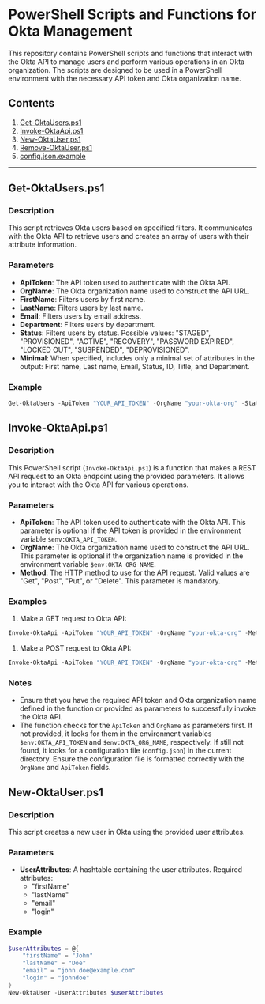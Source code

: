 # PowerShell Scripts and Functions for Okta Management

This repository contains PowerShell scripts and functions that interact with the Okta API to manage users and perform various operations in an Okta organization. The scripts are designed to be used in a PowerShell environment with the necessary API token and Okta organization name.

## Contents

1. [Get-OktaUsers.ps1](#get-oktausersps1)
2. [Invoke-OktaApi.ps1](#invoke-oktaapips1)
3. [New-OktaUser.ps1](#new-oktauserps1)
4. [Remove-OktaUser.ps1](#remove-oktauserps1)
5. [config.json.example](#configjsonexample)

---

## Get-OktaUsers.ps1

### Description

This script retrieves Okta users based on specified filters. It communicates with the Okta API to retrieve users and creates an array of users with their attribute information.

### Parameters

- **ApiToken**: The API token used to authenticate with the Okta API.
- **OrgName**: The Okta organization name used to construct the API URL.
- **FirstName**: Filters users by first name.
- **LastName**: Filters users by last name.
- **Email**: Filters users by email address.
- **Department**: Filters users by department.
- **Status**: Filters users by status. Possible values: "STAGED", "PROVISIONED", "ACTIVE", "RECOVERY", "PASSWORD EXPIRED", "LOCKED OUT", "SUSPENDED", "DEPROVISIONED".
- **Minimal**: When specified, includes only a minimal set of attributes in the output: First name, Last name, Email, Status, ID, Title, and Department.

### Example

```powershell
Get-OktaUsers -ApiToken "YOUR_API_TOKEN" -OrgName "your-okta-org" -Status "ACTIVE" -Minimal
```

## Invoke-OktaApi.ps1

### Description

This PowerShell script (`Invoke-OktaApi.ps1`) is a function that makes a REST API request to an Okta endpoint using the provided parameters. It allows you to interact with the Okta API for various operations.

### Parameters

- **ApiToken**: The API token used to authenticate with the Okta API. This parameter is optional if the API token is provided in the environment variable `$env:OKTA_API_TOKEN`.
- **OrgName**: The Okta organization name used to construct the API URL. This parameter is optional if the organization name is provided in the environment variable `$env:OKTA_ORG_NAME`.
- **Method**: The HTTP method to use for the API request. Valid values are "Get", "Post", "Put", or "Delete". This parameter is mandatory.

### Examples

1. Make a GET request to Okta API:

```powershell
Invoke-OktaApi -ApiToken "YOUR_API_TOKEN" -OrgName "your-okta-org" -Method Get
```

1. Make a POST request to Okta API:

```powershell
Invoke-OktaApi -ApiToken "YOUR_API_TOKEN" -OrgName "your-okta-org" -Method Post
```

### Notes

- Ensure that you have the required API token and Okta organization name defined in the function or provided as parameters to successfully invoke the Okta API.
- The function checks for the `ApiToken` and `OrgName` as parameters first. If not provided, it looks for them in the environment variables `$env:OKTA_API_TOKEN` and `$env:OKTA_ORG_NAME`, respectively. If still not found, it looks for a configuration file (`config.json`) in the current directory. Ensure the configuration file is formatted correctly with the `OrgName` and `ApiToken` fields.

## New-OktaUser.ps1

### Description
This script creates a new user in Okta using the provided user attributes.

### Parameters
- **UserAttributes**: A hashtable containing the user attributes. Required attributes:
    - "firstName"
    - "lastName"
    - "email"
    - "login"

### Example

```powershell
$userAttributes = @{
    "firstName" = "John"
    "lastName" = "Doe"
    "email" = "john.doe@example.com"
    "login" = "johndoe"
}
New-OktaUser -UserAttributes $userAttributes
```